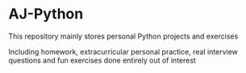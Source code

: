 # AJ-Python
This repository mainly stores personal Python projects and exercises

Including homework, extracurricular personal practice, real interview questions
and fun exercises done entirely out of interest
